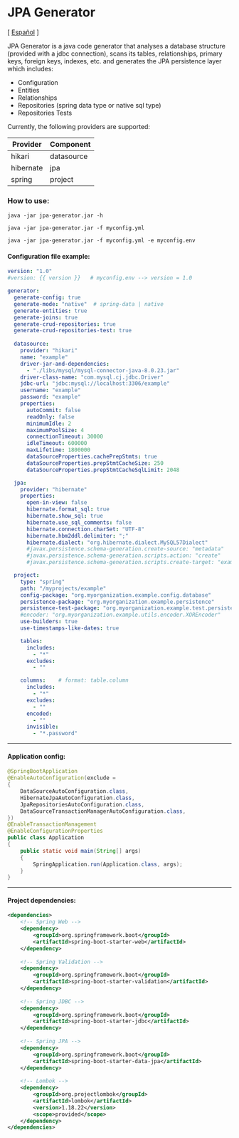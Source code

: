 # JPA Generator

[ [Español](./README_es.md) ]

JPA Generator is a java code generator that analyses a database structure (provided with a jdbc connection), 
scans its tables, relationships, primary keys, foreign keys, indexes, etc. 
and generates the JPA persistence layer which includes:

- Configuration
- Entities
- Relationships
- Repositories (spring data type or native sql type)
- Repositories Tests

Currently, the following providers are supported:

| Provider  | Component  |
|-----------|------------|
| hikari    | datasource |
| hibernate | jpa        |
| spring    | project    | 

### How to use:

```
java -jar jpa-generator.jar -h

java -jar jpa-generator.jar -f myconfig.yml

java -jar jpa-generator.jar -f myconfig.yml -e myconfig.env 
```

#### Configuration file example:

```yaml
version: "1.0"
#version: {{ version }}   # myconfig.env --> version = 1.0

generator:
  generate-config: true
  generate-mode: "native"  # spring-data | native
  generate-entities: true
  generate-joins: true
  generate-crud-repositories: true
  generate-crud-repositories-test: true
  
  datasource:
    provider: "hikari"
    name: "example"
    driver-jar-and-dependencies:
      - "./libs/mysql/mysql-connector-java-8.0.23.jar"
    driver-class-name: "com.mysql.cj.jdbc.Driver"
    jdbc-url: "jdbc:mysql://localhost:3306/example"
    username: "example"
    password: "example"
    properties:
      autoCommit: false
      readOnly: false
      minimumIdle: 2
      maximumPoolSize: 4
      connectionTimeout: 30000
      idleTimeout: 600000
      maxLifetime: 1800000
      dataSourceProperties.cachePrepStmts: true
      dataSourceProperties.prepStmtCacheSize: 250
      dataSourceProperties.prepStmtCacheSqlLimit: 2048

  jpa:
    provider: "hibernate"
    properties:
      open-in-view: false
      hibernate.format_sql: true
      hibernate.show_sql: true
      hibernate.use_sql_comments: false
      hibernate.connection.charSet: "UTF-8"
      hibernate.hbm2ddl.delimiter: ";"
      hibernate.dialect: "org.hibernate.dialect.MySQL57Dialect"
      #javax.persistence.schema-generation.create-source: "metadata"
      #javax.persistence.schema-generation.scripts.action: "create"
      #javax.persistence.schema-generation.scripts.create-target: "example.sql"

  project:
    type: "spring"
    path: "/myprojects/example"
    config-package: "org.myorganization.example.config.database"
    persistence-package: "org.myorganization.example.persistence"
    persistence-test-package: "org.myorganization.example.test.persistence"
    #encoder: "org.myorganization.example.utils.encoder.XOREncoder"
    use-builders: true
    use-timestamps-like-dates: true

    tables:
      includes:
        - "*"
      excludes:
        - ""

    columns:    # format: table.column
      includes:
        - "*"
      excludes:
        - ""
      encoded:
        - ""
      invisible:
        - "*.password"
```

---

#### Application config:

```java
@SpringBootApplication
@EnableAutoConfiguration(exclude =
{
    DataSourceAutoConfiguration.class,
    HibernateJpaAutoConfiguration.class,
    JpaRepositoriesAutoConfiguration.class,
    DataSourceTransactionManagerAutoConfiguration.class,
})
@EnableTransactionManagement
@EnableConfigurationProperties
public class Application
{
    public static void main(String[] args)
    {
        SpringApplication.run(Application.class, args);
    }   
}
```

---

#### Project dependencies:

```xml
<dependencies>
    <!-- Spring Web -->
    <dependency>
        <groupId>org.springframework.boot</groupId>
        <artifactId>spring-boot-starter-web</artifactId>
    </dependency>
    
    <!-- Spring Validation -->
    <dependency>
        <groupId>org.springframework.boot</groupId>
        <artifactId>spring-boot-starter-validation</artifactId>
    </dependency>
    
    <!-- Spring JDBC -->
    <dependency>
        <groupId>org.springframework.boot</groupId>
        <artifactId>spring-boot-starter-jdbc</artifactId>
    </dependency>
    
    <!-- Spring JPA -->
    <dependency>
        <groupId>org.springframework.boot</groupId>
        <artifactId>spring-boot-starter-data-jpa</artifactId>
    </dependency>
    
    <!-- Lombok -->
    <dependency>
        <groupId>org.projectlombok</groupId>
        <artifactId>lombok</artifactId>
        <version>1.18.22</version>
        <scope>provided</scope>
    </dependency>
</dependencies>
```

